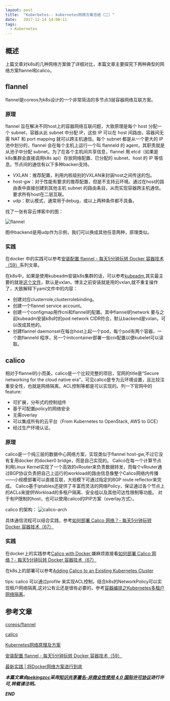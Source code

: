 ```yaml
---
layout: post
title:  "Kuberbetes-- kubernetes网络方案总结（二）"
date:   2017-12-14 14:00:11
tags: 
  - Kubernetes
---
```



## 概述

上篇文章对k8s的几种网络方案做了详细对比，本篇文章主要探究下两种典型的网络方案flannel和calico。

## flannel

flannel是coreos为k8s设计的一个非常简洁的多节点3层容器网络互联方案。

### 原理

flannel 旨在解决不同host上的容器网络互联问题，大致原理是每个 host 分配一个 subnet，容器从此 subnet 中分配 IP，这些 IP 可以在 host 间路由，容器间无需 NAT 和 port mapping 就可以跨主机通信。每个 subnet 都是从一个更大的 IP 池中划分的，flannel 会在每个主机上运行一个叫 flanneld 的 agent，其职责就是从池子中分配 subnet。为了在各个主机间共享信息，flannel 用 etcd（如果是k8s集群会直接调用k8s api）存放网络配置、已分配的 subnet、host 的 IP 等信息。节点间的通信有以下多种backen支持。
- VXLAN：推荐配置，利用内核级别的VXLAN来封装host之间传送的包。
- host-gw：对于性能有要求的推荐配置，但是不支持云环境。通过在host的路由表中直接创建到其他主机 subnet 的路由条目，从而实现容器跨主机通信。要求所有host在二层互联。
- udp：默认模式，通常用于debug，或以上两种条件都不具备。

找了一张有容云博客中的图：

![flannel](https://raw.githubusercontent.com/zhangchenchen/zhangchenchen.github.io/hexo/images/20171212140335-flannel.jpg)

图中backend是用udp作为示例，我们可以换成其他任意两种，原理类似。


### 实践

在docker 中的实践可以参考[安装配置 flannel - 每天5分钟玩转 Docker 容器技术（59）](http://www.cnblogs.com/CloudMan6/p/7424858.html)系列文章。

在k8s中，如果是使用kubeadm安装k8s集群的话，可以参考[kubeadm](https://github.com/coreos/flannel/blob/master/Documentation/kubernetes.md),其实最主要的就是[这个文件](https://raw.githubusercontent.com/coreos/flannel/master/Documentation/kube-flannel.yml)，默认是vxlan，博主之前安装就是用的vxlan,就不重复操作了，大致解释下yaml文件中的内容：
- 创建对应clusterrole,clusterrolebinding。
- 创建一个flannel service account。
- 创建一个configmap用作cni和flannel的配置。其中flannel的network 要与之前kubeadm安装k8s时的pod network CIDR符合，默认backend是vxlan，可以改成其他的。
- 创建flannel daemonset在每台host上起一个pod，每个pod有两个容器，一个跑flanneld 程序，另一个initcontainer部署一些cni配置以便kubelet可以读取。

## calico 

相对于flannel的小而美，calico是一个比较完整的项目，官网的title是“Secure networking for the cloud native era”，可见calico是专为云环境设置，且比较注重安全性，也就是网络隔离，ACL控制等都是可以实现的。列一下官网中的feature:

- 可扩展，分布式的控制组件
- 基于可配置policy的网络安全
- 无需overlay
- 可以集成所有的云平台（From Kubernetes to OpenStack, AWS to GCE）
- 经过生产环境认证。

### 原理

calico是一个纯三层的数据中心网络方案，实现类似于flannel host-gw,不过它没有复用docker 的docker0 bridge，而是自己实现的。
Calico在每一个计算节点利用Linux Kernel实现了一个高效的vRouter来负责数据转发，而每个vRouter通过BGP协议负责把自己上运行的workload的路由信息像整个Calico网络内传播——小规模部署可以直接互联，大规模下可通过指定的BGP route reflector来完成。
Calico基于iptables还提供了丰富而灵活的网络Policy，保证通过各个节点上的ACLs来提供Workload的多租户隔离、安全组以及其他可达性限制等功能。
对于有IP限制的host，也可以使用calico的IPIP方案（overlay方式）。

calico 的架构：
![calico-arch](https://raw.githubusercontent.com/zhangchenchen/zhangchenchen.github.io/hexo/images/20171212-calico-arch.jpg)

具体通信流程可以结合实践，参考[如何部署 Calico 网络？- 每天5分钟玩转 Docker 容器技术（67）](http://www.cnblogs.com/CloudMan6/p/7509975.html)


### 实践

在docker上的实践参考[Calico with Docker](https://docs.projectcalico.org/v2.6/getting-started/docker/),嫌麻烦直接看[如何部署 Calico 网络？- 每天5分钟玩转 Docker 容器技术（67）](http://www.cnblogs.com/CloudMan6/p/7509975.html)

在k8s上的部署可以参考[Adding Calico to an Existing Kubernetes Cluster](https://docs.projectcalico.org/v1.5/getting-started/kubernetes/installation/#kubernetes-hosted-installation)

tips: calico 可以通过profile 来实现ACL控制，结合k8s的NetworkPolicy可以实现租户网络隔离,这对公有云还是很有必要的，参考[容器编排之Kubernetes多租户网络隔离](https://zhuanlan.zhihu.com/p/26614324)。

## 参考文章


[coreos/flannel](https://github.com/coreos/flannel/blob/master/Documentation/kubernetes.md)

[calico](https://www.projectcalico.org/#getstarted)

[Kubernetes网络原理及方案](http://www.youruncloud.com/blog/131.html)

[安装配置 flannel - 每天5分钟玩转 Docker 容器技术（59）](http://www.cnblogs.com/CloudMan6/p/7424858.html)

[最新实践 | 将Docker网络方案进行到底](http://blog.shurenyun.com/shurenyun-docker-133/)



***本篇文章由[pekingzcc](https://zhangchenchen.github.io/)采用[知识共享署名-非商业性使用 4.0 国际许可协议](https://creativecommons.org/licenses/by-nc-sa/4.0/)进行许可,转载请注明。***


 ***END***